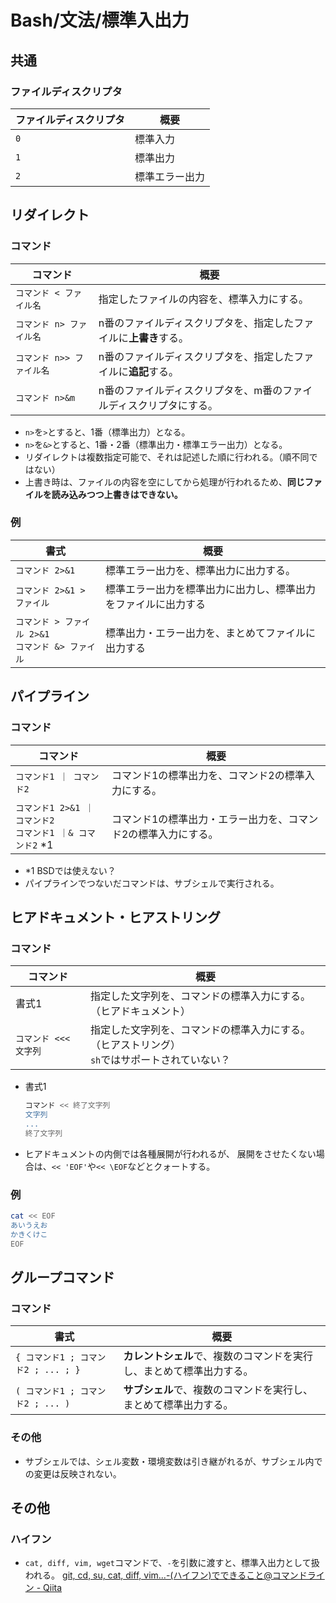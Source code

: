 # Bash/文法/標準入出力

## 共通

### ファイルディスクリプタ

| ファイルディスクリプタ | 概要           |
| ---------------------- | -------------- |
| `0`                    | 標準入力       |
| `1`                    | 標準出力       |
| `2`                    | 標準エラー出力 |

## リダイレクト

### コマンド

| コマンド                  | 概要                                                         |
| ------------------------- | ------------------------------------------------------------ |
| `コマンド < ファイル名`   | 指定したファイルの内容を、標準入力にする。                   |
| `コマンド n> ファイル名`  | n番のファイルディスクリプタを、指定したファイルに**上書き**する。 |
| `コマンド n>> ファイル名` | n番のファイルディスクリプタを、指定したファイルに**追記**する。 |
| `コマンド n>&m`           | n番のファイルディスクリプタを、m番のファイルディスクリプタにする。 |

- `n>`を`>`とすると、1番（標準出力）となる。
- `n>`を`&>`とすると、1番・2番（標準出力・標準エラー出力）となる。
- リダイレクトは複数指定可能で、それは記述した順に行われる。（順不同ではない）
- 上書き時は、ファイルの内容を空にしてから処理が行われるため、**同じファイルを読み込みつつ上書きはできない。**

### 例

| 書式                                                   | 概要                                                         |
| ------------------------------------------------------ | ------------------------------------------------------------ |
| `コマンド 2>&1`                                        | 標準エラー出力を、標準出力に出力する。                       |
| `コマンド 2>&1 > ファイル`                             | 標準エラー出力を標準出力に出力し、標準出力をファイルに出力する |
| `コマンド > ファイル 2>&1`<br />`コマンド &> ファイル` | 標準出力・エラー出力を、まとめてファイルに出力する           |

## パイプライン

### コマンド

| コマンド                                                     | 概要                                                         |
| ------------------------------------------------------------ | ------------------------------------------------------------ |
| `コマンド1 ｜ コマンド2`                                      | コマンド1の標準出力を、コマンド2の標準入力にする。           |
| `コマンド1 2>&1 ｜ コマンド2`<br />`コマンド1 ｜& コマンド2` *1 | コマンド1の標準出力・エラー出力を、コマンド2の標準入力にする。 |

- *1 BSDでは使えない？
- パイプラインでつないだコマンドは、サブシェルで実行される。

## ヒアドキュメント・ヒアストリング

### コマンド

| コマンド              | 概要                                                         |
| --------------------- | ------------------------------------------------------------ |
| 書式1                 | 指定した文字列を、コマンドの標準入力にする。（ヒアドキュメント） |
| `コマンド <<< 文字列` | 指定した文字列を、コマンドの標準入力にする。（ヒアストリング）<br />`sh`ではサポートされていない？ |

- 書式1

  ```bash
  コマンド << 終了文字列
  文字列
  ...
  終了文字列
  ```

- ヒアドキュメントの内側では各種展開が行われるが、
  展開をさせたくない場合は、`<< 'EOF'`や`<< \EOF`などとクォートする。

### 例

```bash
cat << EOF
あいうえお
かきくけこ
EOF
```

## グループコマンド

### コマンド

| 書式                                | 概要                                                         |
| ----------------------------------- | ------------------------------------------------------------ |
| `{ コマンド1 ; コマンド2 ; ... ; }` | **カレントシェル**で、複数のコマンドを実行し、まとめて標準出力する。 |
| `( コマンド1 ; コマンド2 ; ... )`   | **サブシェル**で、複数のコマンドを実行し、まとめて標準出力する。 |

### その他

- サブシェルでは、シェル変数・環境変数は引き継がれるが、サブシェル内での変更は反映されない。

## その他

### ハイフン

- `cat, diff, vim, wget`コマンドで、`-`を引数に渡すと、標準入出力として扱われる。
  [git, cd, su, cat, diff, vim...-(ハイフン)でできること@コマンドライン - Qiita](https://qiita.com/ryosukes/items/b9a3b2913f72e1127e58#cat-diff-vim-wget%E3%81%A7%E3%83%8F%E3%82%A4%E3%83%95%E3%83%B3%E3%82%92%E5%BC%95%E6%95%B0%E3%81%AB%E6%B8%A1%E3%81%99%E3%81%A8)
